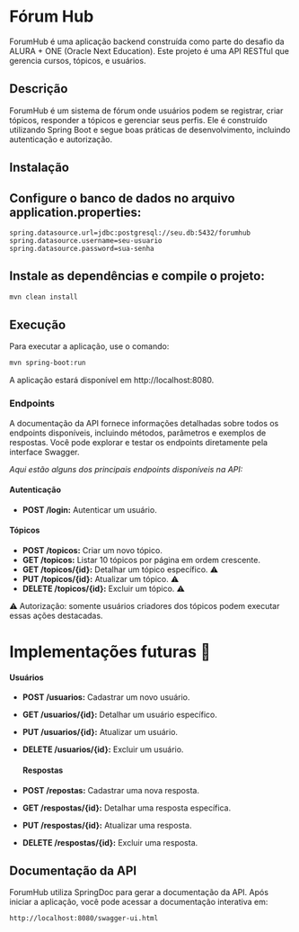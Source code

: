 # Fórum Hub


ForumHub é uma aplicação backend construída como parte do desafio da ALURA + ONE (Oracle Next Education). Este projeto é uma API RESTful que gerencia cursos, tópicos, e usuários.

## Descrição
ForumHub é um sistema de fórum onde usuários podem se registrar, criar tópicos, responder a tópicos e gerenciar seus perfis. Ele é construído utilizando Spring Boot e segue boas práticas de desenvolvimento, incluindo autenticação e autorização.

## Instalação


## Configure o banco de dados no arquivo application.properties:

```properties
spring.datasource.url=jdbc:postgresql://seu.db:5432/forumhub
spring.datasource.username=seu-usuario
spring.datasource.password=sua-senha
```

## Instale as dependências e compile o projeto:

```bash
mvn clean install
```

## Execução
Para executar a aplicação, use o comando:

```bash
mvn spring-boot:run
```

A aplicação estará disponível em http://localhost:8080.



### Endpoints
A documentação da API fornece informações detalhadas sobre todos os endpoints disponíveis, incluindo métodos, parâmetros e exemplos de respostas. Você pode explorar e testar os endpoints diretamente pela interface Swagger.

_Aqui estão alguns dos principais endpoints disponíveis na API:_

#### Autenticação
- **POST /login:** Autenticar um usuário.


#### Tópicos
- **POST /topicos:** Criar um novo tópico.
- **GET /topicos:** Listar 10 tópicos por página em ordem crescente.
- **GET /topicos/{id}:** Detalhar um tópico específico. ⚠️ 
- **PUT /topicos/{id}:** Atualizar um tópico. ⚠️
- **DELETE /topicos/{id}:** Excluir um tópico. ⚠️
  
⚠️ Autorização: somente usuários criadores dos tópicos podem executar essas ações destacadas.

# Implementações futuras :rocket:

  #### Usuários 
- **POST /usuarios:** Cadastrar um novo usuário.
- **GET /usuarios/{id}:** Detalhar um usuário específico.
- **PUT /usuarios/{id}:** Atualizar um usuário.
- **DELETE /usuarios/{id}:** Excluir um usuário.

   #### Respostas
- **POST /repostas:** Cadastrar uma nova resposta.
- **GET /respostas/{id}:** Detalhar uma resposta específica.
- **PUT /respostas/{id}:** Atualizar uma resposta.
- **DELETE /respostas/{id}:** Excluir uma resposta.

## Documentação da API
ForumHub utiliza SpringDoc para gerar a documentação da API. Após iniciar a aplicação, você pode acessar a documentação interativa em:

```bash
http://localhost:8080/swagger-ui.html
```
